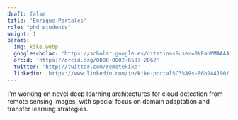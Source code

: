 ```yaml
---
draft: false
title: 'Enrique Portalés'
role: "phd students"
weight: 1
params:
  img: kike.webp
  googlescholar: 'https://scholar.google.es/citations?user=8NFahPMAAAAJ&hl=ca&oi=ao'
  orcid: 'https://orcid.org/0000-0002-6537-2062'
  twitter: 'http://twitter.com/remotekike'
  linkedin: 'https://www.linkedin.com/in/kike-portal%C3%A9s-86b244190/'
---
```


I'm working on novel deep learning architectures for cloud detection from remote sensing images, with special focus on domain adaptation and transfer learning strategies.
